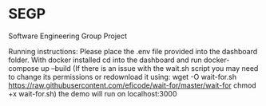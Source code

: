 # SEGP
Software Engineering Group Project

Running instructions:
Please place the .env file provided into the dashboard folder.
With docker installed cd into the dashboard and run docker-compose up –build
(If there is an issue with the wait.sh script you may need to change its permissions or redownload it using:  wget -O wait-for.sh https://raw.githubusercontent.com/eficode/wait-for/master/wait-for
chmod +x wait-for.sh)
the demo will run on localhost:3000
